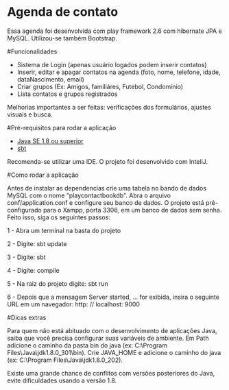 # Agenda de contato

Essa agenda foi desenvolvida com play framework 2.6 com hibernate JPA e MySQL. Utilizou-se também Bootstrap.

#Funcionalidades
- Sistema de Login (apenas usuário logados podem inserir contatos)
- Inserir, editar e apagar contatos na agenda (foto, nome, telefone, idade, dataNascimento, email)
- Criar grupos (Ex: Amigos, familiáres, Futebol, Condomínio)
- Lista contatos e grupos registrados

Melhorias importantes a ser feitas: verificações dos formulários, ajustes visuais e busca. 

#Pré-requisitos para rodar a aplicação

- [Java SE 1.8 ou superior](https://www.oracle.com/br/java/technologies/javase/javase8-archive-downloads.html)
- [sbt](https://www.scala-sbt.org/download.html)

Recomenda-se utilizar uma IDE. O projeto foi desenvolvido com InteliJ.

#Como rodar a aplicação

Antes de instalar as dependencias crie uma tabela no bando de dados MySQL com o nome "playcontactbookdb". Abra o arquivo conf/application.conf e configure seu banco de dados. O projeto está pré-configurado para o Xampp, porta 3306, em um banco de dados sem senha. Feito isso, siga os seguintes passos:

1 - Abra um terminal na basta do projeto

2 - Digite: sbt update

3 - Digite: sbt

4 - Digite: compile

5 - Na raiz do projeto digite: sbt run

6 - Depois que a mensagem Server started, ... for exibida, insira o seguinte URL em um navegador: http: // localhost: 9000


#Dicas extras

Para quem não está abituado com o desenvolvimento de aplicações Java, saiba que você precisa configurar suas variáveis de ambiente. Em Path adicione o caminho da pasta bin do java (ex: C:\Program Files\Java\jdk1.8.0_301\bin). Crie JAVA_HOME e adicione o caminho do java (ex: C:\Program Files\Java\jdk1.8.0_202).

Existe uma grande chance de conflitos com versões posteriores do Java, evite dificuldades usando a versão 1.8.